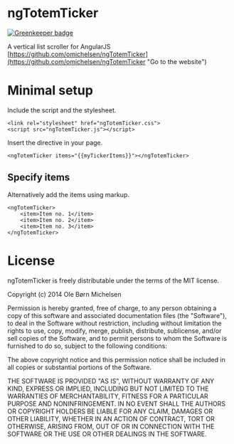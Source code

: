 ngTotemTicker
=============

[![Greenkeeper badge](https://badges.greenkeeper.io/omichelsen/ngTotemTicker.svg)](https://greenkeeper.io/)

A vertical list scroller for AngularJS [https://github.com/omichelsen/ngTotemTicker](https://github.com/omichelsen/ngTotemTicker "Go to the website")

# Minimal setup

Include the script and the stylesheet.

	<link rel="stylesheet" href="ngTotemTicker.css">
	<script src="ngTotemTicker.js"></script>

Insert the directive in your page.

	<ngTotemTicker items="{{myTickerItems}}"></ngTotemTicker>

## Specify items

Alternatively add the items using markup.

	<ngTotemTicker>
		<item>Item no. 1</item>
		<item>Item no. 2</item>
		<item>Item no. 3</item>
	</ngTotemTicker>

# License

ngTotemTicker is freely distributable under the terms of the MIT license.

Copyright (c) 2014 Ole Børn Michelsen

Permission is hereby granted, free of charge, to any person obtaining a copy of this software and associated documentation files (the "Software"), to deal in the Software without restriction, including without limitation the rights to use, copy, modify, merge, publish, distribute, sublicense, and/or sell copies of the Software, and to permit persons to whom the Software is furnished to do so, subject to the following conditions:

The above copyright notice and this permission notice shall be included in all copies or substantial portions of the Software.

THE SOFTWARE IS PROVIDED "AS IS", WITHOUT WARRANTY OF ANY KIND, EXPRESS OR IMPLIED, INCLUDING BUT NOT LIMITED TO THE WARRANTIES OF MERCHANTABILITY, FITNESS FOR A PARTICULAR PURPOSE AND NONINFRINGEMENT. IN NO EVENT SHALL THE AUTHORS OR COPYRIGHT HOLDERS BE LIABLE FOR ANY CLAIM, DAMAGES OR OTHER LIABILITY, WHETHER IN AN ACTION OF CONTRACT, TORT OR OTHERWISE, ARISING FROM, OUT OF OR IN CONNECTION WITH THE SOFTWARE OR THE USE OR OTHER DEALINGS IN THE SOFTWARE.